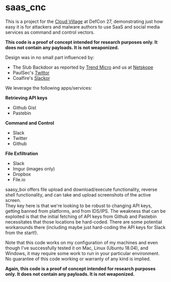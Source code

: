 # saas_cnc

This is a project for the [Cloud Village](https://cloud-village.org) at DefCon 27, demonstrating just how easy it is for attackers and malware authors to use SaaS and social media services as command and control vectors.

**This code is a proof of concept intended for research purposes only. It does not contain any payloads.  It is not weaponized.**

Design was in no small part influenced by:
* The Slub Backdoor as reported by [Trend Micro](https://blog.trendmicro.com/trendlabs-security-intelligence/new-slub-backdoor-uses-github-communicates-via-slack/) and us at [Netskope](https://www.netskope.com/blog/slubs-the-word-covert-cnc-over-slack)
* PaulSec's [Twittor](https://github.com/PaulSec/twittor)
* Coalfire's [Slackor](https://www.coalfire.com/The-Coalfire-Blog/June-2019/Introducing-Slackor)

We leverage the following apps/services:

**Retrieving API keys**
* Github Gist
* Pastebin

**Command and Control**
* Slack
* Twitter
* Github

**File Exfiltration**
* Slack
* Imgur (images only)
* Dropbox
* File.io

saasy_boi offers file upload and download/execute functionality, reverse shell functionality, and can take and upload screenshots of the active screen.  
They key here is that we're looking to be robust to changing API keys, getting banned from platforms, and from IDS/IPS.
The weakness that can be exploited is that the initial fetching of API keys from Github and Pastebin necessitates that those locations be hard-coded. 
There are some potential workarounds there (including maybe just hard-coding the API keys for Slack from the start!).

Note that this code works on my configuration of my machines and even though I've successfully tested it on Mac, Linux (Ubuntu 18.04), and Windows, it may require some work to run in your particular environment. 
No guarantee of this code working or warranty of any kind is implied.

**Again, this code is a proof of concept intended for research purposes only. It does not contain any payloads.  It is not weaponized.**

